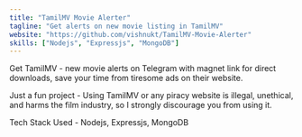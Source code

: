 ```yaml
---
title: "TamilMV Movie Alerter"
tagline: "Get alerts on new movie listing in TamilMV"
website: "https://github.com/vishnukt/TamilMV-Movie-Alerter"
skills: ["Nodejs", "Expressjs", "MongoDB"]
---
```


Get TamilMV - new movie alerts on Telegram with magnet link for direct downloads, save your time from tiresome ads on their website.

Just a fun project - Using TamilMV or any piracy website is illegal, unethical, and harms the film industry, so I strongly discourage you from using it.

Tech Stack Used - Nodejs, Expressjs, MongoDB 
